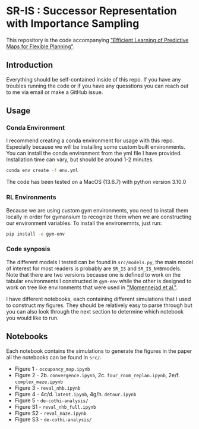 # SR-IS : Successor Representation with Importance Sampling
This repository is the code accompanying ["Efficient Learning of Predictive Maps for Flexible Planning"](https://osf.io/preprints/psyarxiv/ak57f).

## Introduction
Everything should be self-contained inside of this repo. If you have any troubles running the code or if you have any quesstions you can reach out to me via email or make a GitHub issue.

## Usage
### Conda Environment
I recommend creating a conda environment for usage with this repo. Especially because we will be installing some custom built environments. You can install the conda environment from the yml file I have provided. Installation time can vary, but should be around 1-2 minutes.
```bash
conda env create -f env.yml
```

The code has been tested on a MacOS (13.6.7) with python version 3.10.0

### RL Environments
Because we are using custom gym environments, you need to install them locally in order for gymansium to recognize them when we are constructing our environment variables. To install the environemnts, just run:
```bash
pip install -e gym-env
```

### Code synposis
The different models I tested can be found in `src/models.py`, the main model of interest for most readers is probably are `SR_IS` and `SR_IS_NHB`models. Note that there are two versions because one is defined to work on the tabular environments I constructed in `gym-env` while the other is designed to work on tree like environments that were used in ["Momennejad et al."](https://scholar.google.com/citations?view_op=view_citation&hl=en&user=OFdUAJwAAAAJ&citation_for_view=OFdUAJwAAAAJ:Tyk-4Ss8FVUC).

I have different notebooks, each containing different simulations that I used to construct my figures. They should be relatively easy to parse through but you can also look through the next section to determine which notebook you would like to run.

## Notebooks
Each notebook contains the simulations to generate the figures in the paper all the notebooks can be found in `src/`.
* Figure 1 - `occupancy_map.ipynb`
* Figure 2 - 2b. `convergence.ipynb`, 2c. `four_room_replan.ipynb`, 2e/f. `complex_maze.ipynb`
* Figure 3 - `reval_nhb.ipynb`
* Figure 4 - 4c/d. `latent.ipynb`, 4g/h. `detour.ipynb`
* Figure 5 - `de-cothi-analysis/`
* Figure S1 - `reval_nhb_full.ipynb`
* Figure S2 - `reval_maze.ipynb`
* Figure S3 - `de-cothi-analysis/`